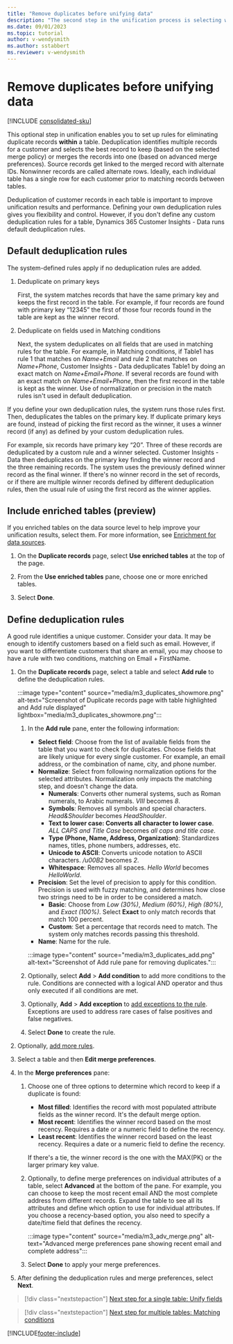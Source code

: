 ```yaml
---
title: "Remove duplicates before unifying data"
description: "The second step in the unification process is selecting which record to keep when duplicates are found."
ms.date: 09/01/2023
ms.topic: tutorial
author: v-wendysmith
ms.author: sstabbert
ms.reviewer: v-wendysmith
---
```


# Remove duplicates before unifying data

[!INCLUDE [consolidated-sku](./includes/consolidated-sku.md)]

This optional step in unification enables you to set up rules for eliminating duplicate records **within** a table. Deduplication identifies multiple records for a customer and selects the best record to keep (based on the selected merge policy) or merges the records into one (based on advanced merge preferences). Source records get linked to the merged record with alternate IDs. Nonwinner records are called alternate rows. Ideally, each individual table has a single row for each customer prior to matching records between tables.

Deduplication of customer records in each table is important to improve unification results and performance. Defining your own deduplication rules gives you flexibility and control. However, if you don't define any custom deduplication rules for a table, Dynamics 365 Customer Insights - Data runs default deduplication rules.

## Default deduplication rules

The system-defined rules apply if no deduplication rules are added.

1. Deduplicate on primary keys

   First, the system matches records that have the same primary key and keeps the first record in the table. For example, if four records are found with primary key “12345” the first of those four records found in the table are kept as the winner record.

1. Deduplicate on fields used in Matching conditions

   Next, the system deduplicates on all fields that are used in matching rules for the table. For example, in Matching conditions, if Table1 has rule 1 that matches on *Name+Email* and rule 2 that matches on *Name+Phone*, Customer Insights - Data deduplicates Table1 by doing an exact match on *Name+Email+Phone*. If several records are found with an exact match on *Name+Email+Phone*, then the first record in the table is kept as the winner. Use of normalization or precision in the match rules isn't used in default deduplication.

If you define your own deduplication rules, the system runs those rules first. Then, deduplicates the tables on the primary key. If duplicate primary keys are found, instead of picking the first record as the winner, it uses a winner record (if any) as defined by your custom deduplication rules.

For example, six records have primary key “20”. Three of these records are deduplicated by a custom rule and a winner selected. Customer Insights - Data then deduplicates on the primary key finding the winner record and the three remaining records. The system uses the previously defined winner record as the final winner. If there's no winner record in the set of records, or if there are multiple winner records defined by different deduplication rules, then the usual rule of using the first record as the winner applies.

## Include enriched tables (preview)

If you enriched tables on the data source level to help improve your unification results, select them. For more information, see [Enrichment for data sources](data-sources-enrichment.md).

1. On the **Duplicate records** page, select **Use enriched tables** at the top of the page.

1. From the **Use enriched tables** pane, choose one or more enriched tables.

1. Select **Done**.

## Define deduplication rules

A good rule identifies a unique customer. Consider your data. It may be enough to identify customers based on a field such as email. However, if you want to differentiate customers that share an email, you may choose to have a rule with two conditions, matching on Email + FirstName.

1. On the **Duplicate records** page, select a table and select **Add rule** to define the deduplication rules.

   :::image type="content" source="media/m3_duplicates_showmore.png" alt-text="Screenshot of Duplicate records page with table highlighted and Add rule displayed"  lightbox="media/m3_duplicates_showmore.png":::

   1. In the **Add rule** pane, enter the following information:
      - **Select field**: Choose from the list of available fields from the table that you want to check for duplicates. Choose fields that are likely unique for every single customer. For example, an email address, or the combination of name, city, and phone number.
      - **Normalize**: Select from following normalization options for the selected attributes. Normalization only impacts the matching step, and doesn't change the data.
        - **Numerals**: Converts other numeral systems, such as Roman numerals, to Arabic numerals. *VIII* becomes *8*.
        - **Symbols**: Removes all symbols and special characters. *Head&Shoulder* becomes *HeadShoulder*.
        - **Text to lower case: Converts all character to lower case**. *ALL CAPS and Title Case* becomes *all caps and title case*.
        - **Type (Phone, Name, Address, Organization)**: Standardizes names, titles, phone numbers, addresses, etc.
        - **Unicode to ASCII**: Converts unicode notation to ASCII characters. */u00B2* becomes *2*.
        - **Whitespace**: Removes all spaces. *Hello   World* becomes *HelloWorld*.
      - **Precision**: Set the level of precision to apply for this condition. Precision is used with fuzzy matching, and determines how close two strings need to be in order to be considered a match.
        - **Basic**: Choose from *Low (30%)*, *Medium (60%)*, *High (80%)*, and *Exact (100%)*. Select **Exact** to only match records that match 100 percent.
        - **Custom**: Set a percentage that records need to match. The system only matches records passing this threshold.
      - **Name**: Name for the rule.

      :::image type="content" source="media/m3_duplicates_add.png" alt-text="Screenshot of Add rule pane for removing duplicates.":::

   1. Optionally, select **Add** > **Add condition** to add more conditions to the rule. Conditions are connected with a logical AND operator and thus only executed if all conditions are met.

   1. Optionally, **Add** > **Add exception** to [add exceptions to the rule](data-unification-match-tables.md#add-exceptions-to-a-rule). Exceptions are used to address rare cases of false positives and false negatives.

   1. Select **Done** to create the rule.

1. Optionally, [add more rules](#define-deduplication-rules).

1. Select a table and then **Edit merge preferences**.

1. In the **Merge preferences** pane:
   1. Choose one of three options to determine which record to keep if a duplicate is found:
      - **Most filled**: Identifies the record with most populated attribute fields as the winner record. It's the default merge option.
      - **Most recent**: Identifies the winner record based on the most recency. Requires a date or a numeric field to define the recency.
      - **Least recent**: Identifies the winner record based on the least recency. Requires a date or a numeric field to define the recency.

      If there's a tie, the winner record is the one with the MAX(PK) or the larger primary key value.

   1. Optionally, to define merge preferences on individual attributes of a table, select **Advanced** at the bottom of the pane. For example, you can choose to keep the most recent email AND the most complete address from different records. Expand the table to see all its attributes and define which option to use for individual attributes. If you choose a recency-based option, you also need to specify a date/time field that defines the recency.

      :::image type="content" source="media/m3_adv_merge.png" alt-text="Advanced merge preferences pane showing recent email and complete address":::

   1. Select **Done** to apply your merge preferences.

1. After defining the deduplication rules and merge preferences, select **Next**.
  
> [!div class="nextstepaction"]
> [Next step for a single table: Unify fields](data-unification-merge-tables.md)

> [!div class="nextstepaction"]
> [Next step for multiple tables: Matching conditions](data-unification-match-tables.md)

[!INCLUDE[footer-include](includes/footer-banner.md)]

